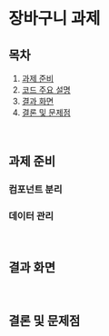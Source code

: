 # 장바구니 과제

## 목차

1. [과제 준비](#과제-준비)
1. [코드 주요 설명](#코드-주요-설명)
1. [결과 화면](#결과-화면)
1. [결론 및 문제점](#결론-및-문제점)

<br />

## 과제 준비

### 컴포넌트 분리



### 데이터 관리

<br />

## 결과 화면



<br />

## 결론 및 문제점

